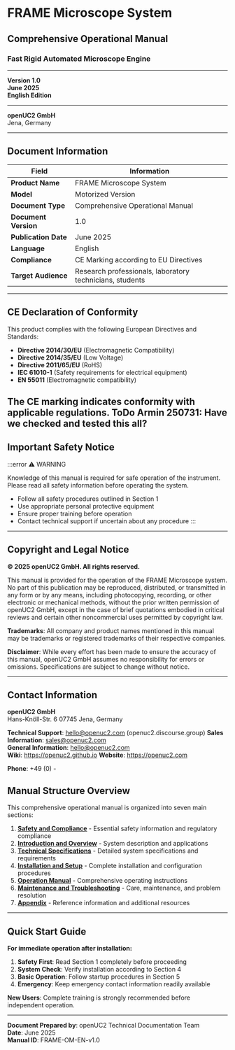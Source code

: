 # FRAME Microscope System
## Comprehensive Operational Manual

### Fast Rigid Automated Microscope Engine

---

**Version 1.0**  
**June 2025**  
**English Edition**

---

**openUC2 GmbH**  
Jena, Germany

---

## Document Information

| Field | Information |
|-------|-------------|
| **Product Name** | FRAME Microscope System |
| **Model** | Motorized Version |
| **Document Type** | Comprehensive Operational Manual |
| **Document Version** | 1.0 |
| **Publication Date** | June 2025 |
| **Language** | English |
| **Compliance** | CE Marking according to EU Directives |
| **Target Audience** | Research professionals, laboratory technicians, students |

---

## CE Declaration of Conformity

This product complies with the following European Directives and Standards:

- **Directive 2014/30/EU** (Electromagnetic Compatibility)
- **Directive 2014/35/EU** (Low Voltage)
- **Directive 2011/65/EU** (RoHS)
- **IEC 61010-1** (Safety requirements for electrical equipment)
- **EN 55011** (Electromagnetic compatibility)

**The CE marking indicates conformity with applicable regulations.**
ToDo Armin 250731: Have we checked and tested this all?
---

## Important Safety Notice

:::error
⚠️ WARNING

Knowledge of this manual is required for safe operation of the instrument.
Please read all safety information before operating the system.

- Follow all safety procedures outlined in Section 1
- Use appropriate personal protective equipment
- Ensure proper training before operation
- Contact technical support if uncertain about any procedure
:::

---

## Copyright and Legal Notice

**© 2025 openUC2 GmbH. All rights reserved.**

This manual is provided for the operation of the FRAME Microscope system. No part of this publication may be reproduced, distributed, or transmitted in any form or by any means, including photocopying, recording, or other electronic or mechanical methods, without the prior written permission of openUC2 GmbH, except in the case of brief quotations embodied in critical reviews and certain other noncommercial uses permitted by copyright law.

**Trademarks**: All company and product names mentioned in this manual may be trademarks or registered trademarks of their respective companies.

**Disclaimer**: While every effort has been made to ensure the accuracy of this manual, openUC2 GmbH assumes no responsibility for errors or omissions. Specifications are subject to change without notice.

---

## Contact Information

**openUC2 GmbH**  
Hans-Knöll-Str. 6
07745 Jena, Germany

**Technical Support**: hello@openuc2.com  (openuc2.discourse.group)
**Sales Information**: sales@openuc2.com  
**General Information**: hello@openuc2.com  
**Wiki**: https://openuc2.github.io
**Website**: https://openuc2.com

**Phone**: +49 (0) -


## Manual Structure Overview

This comprehensive operational manual is organized into seven main sections:

1. **[Safety and Compliance](./01_Safety_and_Compliance.md)** - Essential safety information and regulatory compliance
2. **[Introduction and Overview](./02_Introduction_and_Overview.md)** - System description and applications  
3. **[Technical Specifications](./03_Technical_Specifications.md)** - Detailed system specifications and requirements
4. **[Installation and Setup](./04_Installation_and_Setup.md)** - Complete installation and configuration procedures
5. **[Operation Manual](./05_Operation_Manual.md)** - Comprehensive operating instructions
6. **[Maintenance and Troubleshooting](./06_Maintenance_and_Troubleshooting.md)** - Care, maintenance, and problem resolution
7. **[Appendix](./07_Appendix.md)** - Reference information and additional resources

---

## Quick Start Guide

**For immediate operation after installation:**

1. **Safety First**: Read Section 1 completely before proceeding
2. **System Check**: Verify installation according to Section 4
3. **Basic Operation**: Follow startup procedures in Section 5
4. **Emergency**: Keep emergency contact information readily available

**New Users**: Complete training is strongly recommended before independent operation.

---

**Document Prepared by**: openUC2 Technical Documentation Team  
**Date**: June 2025  
**Manual ID**: FRAME-OM-EN-v1.0

